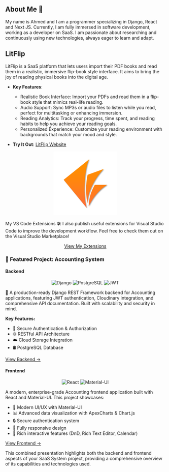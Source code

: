 ## About Me 👤

My name is Ahmed and I am a programmer specializing in Django, React and Next JS. Currently, I am fully immersed in software development, working as a developer on SaaS. I am passionate about researching and continuously using new technologies, always eager to learn and adapt.

## LitFlip

LitFlip is a SaaS platform that lets users import their PDF books and read them in a realistic, immersive flip-book style interface. It aims to bring the joy of reading physical books into the digital age.

- **Key Features**:
  - Realistic Book Interface: Import your PDFs and read them in a flip-book style that mimics real-life reading.
  - Audio Support: Sync MP3s or audio files to listen while you read, perfect for multitasking or enhancing immersion.
  - Reading Analytics: Track your progress, time spent, and reading habits to help you achieve your reading goals.
  - Personalized Experience: Customize your reading environment with backgrounds that match your mood and style.

- **Try It Out**: [LitFlip Website](https://www.litflip.app/)

<p align="center">
  <img src="https://github.com/Ahmed48-C/Ahmed48-C/blob/main/logo-transparent.png?raw=true" width="200px" alt="LitFlip Logo"/>
</p>

My VS Code Extensions 🛠️
I also publish useful extensions for Visual Studio Code to improve the development workflow. Feel free to check them out on the Visual Studio Marketplace!

<p align="center"> <a href="https://marketplace.visualstudio.com/publishers/ahmed-maki" target="_blank">View My Extensions</a> </p>

### 🌟 Featured Project: Accounting System

#### Backend

<div align="center">
  <img src="https://img.shields.io/badge/django-%23092E20.svg?style=for-the-badge&logo=django&logoColor=white" alt="Django"/>
  <img src="https://img.shields.io/badge/postgres-%23316192.svg?style=for-the-badge&logo=postgresql&logoColor=white" alt="PostgreSQL"/>
  <img src="https://img.shields.io/badge/JWT-black?style=for-the-badge&logo=JSON%20web%20tokens" alt="JWT"/>
</div>

🚀 A production-ready Django REST Framework backend for Accounting applications, featuring JWT authentication, Cloudinary integration, and comprehensive API documentation. Built with scalability and security in mind.

**Key Features:**
- 🔐 Secure Authentication & Authorization
- 🌐 RESTful API Architecture
- ☁️ Cloud Storage Integration
- 🛢️ PostgreSQL Database

[View Backend →](https://github.com/Ahmed48-C/saas-system-backend)

#### Frontend

<div align="center">
  <img src="https://img.shields.io/badge/react-%23092E20.svg?style=for-the-badge&logo=react&logoColor=white" alt="React"/>
  <img src="https://img.shields.io/badge/Material--UI-%230081CB.svg?style=for-the-badge&logo=material-ui&logoColor=white" alt="Material-UI"/>
</div>

A modern, enterprise-grade Accounting frontend application built with React and Material-UI. This project showcases:

- 🎨 Modern UI/UX with Material-UI
- 📊 Advanced data visualization with ApexCharts & Chart.js
- 🔒 Secure authentication system
- 📱 Fully responsive design
- 🎯 Rich interactive features (DnD, Rich Text Editor, Calendar)

[View Frontend →](https://github.com/Ahmed48-C/saas-system-frontend)

This combined presentation highlights both the backend and frontend aspects of your SaaS System project, providing a comprehensive overview of its capabilities and technologies used.
